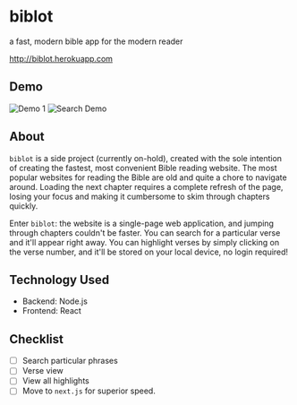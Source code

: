 # biblot
a fast, modern bible app for the modern reader

http://biblot.herokuapp.com

## Demo
![Demo 1](https://media.giphy.com/media/Ok4WOQbdN3FWFke8cD/giphy.gif?cid=790b7611ced2fdaf8ba3ec5124f4349a799f7ad240229002&rid=giphy.gif&ct=g)
![Search Demo](https://media.giphy.com/media/P60U4VtHSdAeIFycLG/giphy.gif?cid=790b7611b3338b952e201d2fd3bb2409d4e1a440e96e9424&rid=giphy.gif&ct=g)

## About
`biblot` is a side project (currently on-hold), created with the sole intention of creating the fastest, most convenient Bible reading website. The most popular
websites for reading the Bible are old and quite a chore to navigate around. Loading the next chapter requires a complete refresh of the page, losing your focus
and making it cumbersome to skim through chapters quickly.

Enter `biblot`: the website is a single-page web application, and jumping through chapters couldn't be faster. You can search for a particular verse and it'll
appear right away. You can highlight verses by simply clicking on the verse number, and it'll be stored on your local device, no login required!

## Technology Used
- Backend: Node.js
- Frontend: React

## Checklist
- [ ] Search particular phrases
- [ ] Verse view
- [ ] View all highlights
- [ ] Move to `next.js` for superior speed.
